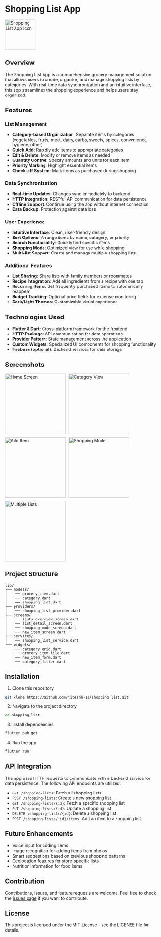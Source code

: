 # Shopping List App

<img src="screenshots/app_icon.png" alt="Shopping List App Icon" width="100"/>

## Overview
The Shopping List App is a comprehensive grocery management solution that allows users to create, organize, and manage shopping lists by categories. With real-time data synchronization and an intuitive interface, this app streamlines the shopping experience and helps users stay organized.

## Features

### List Management
- **Category-based Organization**: Separate items by categories (vegetables, fruits, meat, dairy, carbs, sweets, spices, convenience, hygiene, other)
- **Quick Add**: Rapidly add items to appropriate categories
- **Edit & Delete**: Modify or remove items as needed
- **Quantity Control**: Specify amounts and units for each item
- **Priority Marking**: Highlight essential items
- **Check-off System**: Mark items as purchased during shopping

### Data Synchronization
- **Real-time Updates**: Changes sync immediately to backend
- **HTTP Integration**: RESTful API communication for data persistence
- **Offline Support**: Continue using the app without internet connection
- **Data Backup**: Protection against data loss

### User Experience
- **Intuitive Interface**: Clean, user-friendly design
- **Sort Options**: Arrange items by name, category, or priority
- **Search Functionality**: Quickly find specific items
- **Shopping Mode**: Optimized view for use while shopping
- **Multi-list Support**: Create and manage multiple shopping lists

### Additional Features
- **List Sharing**: Share lists with family members or roommates
- **Recipe Integration**: Add all ingredients from a recipe with one tap
- **Recurring Items**: Set frequently purchased items to automatically reappear
- **Budget Tracking**: Optional price fields for expense monitoring
- **Dark/Light Themes**: Customizable visual experience

## Technologies Used
- **Flutter & Dart**: Cross-platform framework for the frontend
- **HTTP Package**: API communication for data operations
- **Provider Pattern**: State management across the application
- **Custom Widgets**: Specialized UI components for shopping functionality
- **Firebase (optional)**: Backend services for data storage

## Screenshots

<div style="display: flex; flex-wrap: wrap; gap: 10px;">
    <img src="screenshots/home_screen.png" alt="Home Screen" width="200"/>
    <img src="screenshots/category_view.png" alt="Category View" width="200"/>
    <img src="screenshots/add_item.png" alt="Add Item" width="200"/>
    <img src="screenshots/shopping_mode.png" alt="Shopping Mode" width="200"/>
    <img src="screenshots/multi_list.png" alt="Multiple Lists" width="200"/>
</div>

## Project Structure
```
lib/
├── models/
│   ├── grocery_item.dart
│   ├── category.dart
│   └── shopping_list.dart
├── providers/
│   └── shopping_list_provider.dart
├── screens/
│   ├── lists_overview_screen.dart
│   ├── list_detail_screen.dart
│   ├── shopping_mode_screen.dart
│   └── new_item_screen.dart
├── services/
│   └── shopping_list_service.dart
└── widgets/
    ├── category_grid.dart
    ├── grocery_item_tile.dart
    ├── new_item_form.dart
    └── category_filter.dart
```

## Installation

1. Clone this repository
```bash
git clone https://github.com/jiteshh-10/shopping_list.git
```

2. Navigate to the project directory
```bash
cd shopping_list
```

3. Install dependencies
```bash
flutter pub get
```

4. Run the app
```bash
flutter run
```

## API Integration
The app uses HTTP requests to communicate with a backend service for data persistence. The following API endpoints are utilized:

- `GET /shopping-lists`: Fetch all shopping lists
- `POST /shopping-lists`: Create a new shopping list
- `GET /shopping-lists/{id}`: Fetch a specific shopping list
- `PUT /shopping-lists/{id}`: Update a shopping list
- `DELETE /shopping-lists/{id}`: Delete a shopping list
- `POST /shopping-lists/{id}/items`: Add an item to a shopping list

## Future Enhancements
- Voice input for adding items
- Image recognition for adding items from photos
- Smart suggestions based on previous shopping patterns
- Geolocation features for store-specific lists
- Nutrition information for food items

## Contribution
Contributions, issues, and feature requests are welcome. Feel free to check the [issues page](https://github.com/jiteshh-10/shopping_list/issues) if you want to contribute.

## License
This project is licensed under the MIT License - see the LICENSE file for details.
